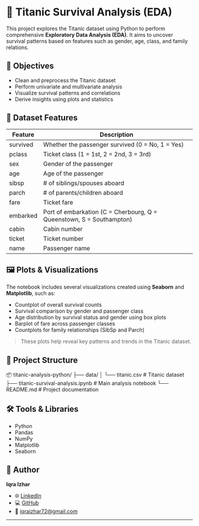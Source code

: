 # 🚢 Titanic Survival Analysis (EDA)

This project explores the Titanic dataset using Python to perform comprehensive **Exploratory Data Analysis (EDA)**. It aims to uncover survival patterns based on features such as gender, age, class, and family relations.

## 📌 Objectives

- Clean and preprocess the Titanic dataset
- Perform univariate and multivariate analysis
- Visualize survival patterns and correlations
- Derive insights using plots and statistics

## 🧠 Dataset Features

| Feature    | Description                                      |
|------------|--------------------------------------------------|
| survived   | Whether the passenger survived (0 = No, 1 = Yes) |
| pclass     | Ticket class (1 = 1st, 2 = 2nd, 3 = 3rd)         |
| sex        | Gender of the passenger                         |
| age        | Age of the passenger                            |
| sibsp      | # of siblings/spouses aboard                    |
| parch      | # of parents/children aboard                    |
| fare       | Ticket fare                                     |
| embarked   | Port of embarkation (C = Cherbourg, Q = Queenstown, S = Southampton) |
| cabin      | Cabin number                                    |
| ticket     | Ticket number                                   |
| name       | Passenger name                                  |

## 🖼️ Plots & Visualizations

The notebook includes several visualizations created using **Seaborn** and **Matplotlib**, such as:

- Countplot of overall survival counts  
- Survival comparison by gender and passenger class  
- Age distribution by survival status and gender using box plots  
- Barplot of fare across passenger classes  
- Countplots for family relationships (SibSp and Parch)

> These plots help reveal key patterns and trends in the Titanic dataset.

## 📁 Project Structure

📦 titanic-analysis-python/
├── data/
│ └── titanic.csv # Titanic dataset
├── titanic-survival-analysis.ipynb # Main analysis notebook
└── README.md # Project documentation

## 🛠️ Tools & Libraries

- Python
- Pandas
- NumPy
- Matplotlib
- Seaborn

## 👤 Author

**Iqra Izhar**

- 🌐 [LinkedIn](https://www.linkedin.com/in/iqra-izhar-08b8b8330)  
- 💻 [GitHub](https://github.com/iqraizhar72)  
- 📧 iqraizhar72@gmail.com

---
